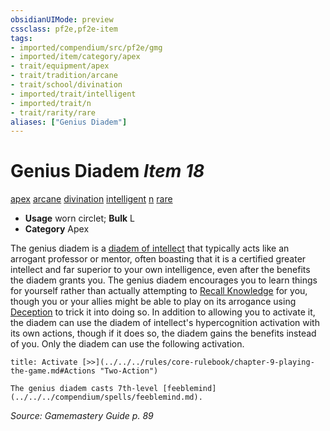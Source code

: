 ```yaml
---
obsidianUIMode: preview
cssclass: pf2e,pf2e-item
tags:
- imported/compendium/src/pf2e/gmg
- imported/item/category/apex
- trait/equipment/apex
- trait/tradition/arcane
- trait/school/divination
- imported/trait/intelligent
- imported/trait/n
- trait/rarity/rare
aliases: ["Genius Diadem"]
---
```

# Genius Diadem *Item 18*  
[apex](apex.md)  [arcane](arcane.md)  [divination](divination.md)  [intelligent](intelligent-gmg.md)  [n](neutral-b1.md)  [rare](rare.md)  

- **Usage** worn circlet; **Bulk** L
- **Category** Apex

The genius diadem is a [diadem of intellect](diadem-of-intellect.md) that typically acts like an arrogant professor or mentor, often boasting that it is a certified greater intellect and far superior to your own intelligence, even after the benefits the diadem grants you. The genius diadem encourages you to learn things for yourself rather than actually attempting to [Recall Knowledge](recall-knowledge.md) for you, though you or your allies might be able to play on its arrogance using [Deception](../../skills.md#Deception) to trick it into doing so. In addition to allowing you to activate it, the diadem can use the diadem of intellect's hypercognition activation with its own actions, though if it does so, the diadem gains the benefits instead of you. Only the diadem can use the following activation.

```ad-embed-ability
title: Activate [>>](../../../rules/core-rulebook/chapter-9-playing-the-game.md#Actions "Two-Action")

The genius diadem casts 7th-level [feeblemind](../../../compendium/spells/feeblemind.md).
```

*Source: Gamemastery Guide p. 89*
